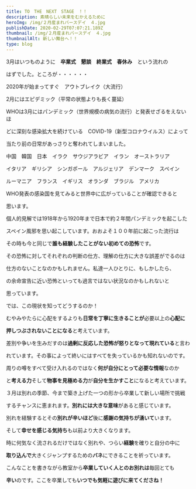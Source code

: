 ```yaml
---
title: TO　THE　NEXT　STAGE　！！
description: 素晴らしい未来をむかえるために
heroImg: /img/２月産まれバースデイ　４.jpg
publishDate: 2020-02-29T07:07:21.189Z
thumbnail: /img/２月産まれバースデイ　４.jpg
thumbnailAlt: 新しい舞台へ！！
type: blog
---
```

3月はいつものように　**卒業式**　**懇談**　**終業式**　**春休み**　という流れの

はずでした。ところが・・・・・・



2020年が始まってすぐ　アウトブレイク（大流行）　

2月にはエピデミック（平常の状態よりも長く蔓延）　

WHOは3月にはパンデミック（世界規模の病気の流行）と発表せざるをえないほ

どに深刻な感染拡大を続けている　COVID-19（新型コロナウイルス）によって

当たり前の日常があっさりと奪われてしまいました。



中国　韓国　日本　イラク　サウジアラビア　イラン　オーストラリア　

イタリア　ギリシア　シンガポール　アルジェリア　デンマーク　スペイン　

ルーマニア　フランス　イギリス　オランダ　ブラジル　アメリカ　

WHO発表の感染国を見てみると世界中に広がっていることが確認できると

思います。

個人的見解では1918年から1920年まで日本で約２年間パンデミックを起こした

スペイン風邪を思い起こしています。おおよそ１００年前に起こった流行は

その時も今と同じで**誰も経験したことがない初めての恐怖**です。



その恐怖に対してそれぞれの判断の仕方、理解の仕方に大きな誤差がでるのは

仕方のないことなのかもしれません。私達一人ひとりに、もしかしたら、

の余命宣告に近い恐怖といっても過言ではない状況なのかもしれないと

思っています。



では、この現状を知ってどうするのか！

むやみやたらに心配をするよりも**日常を丁寧に生きることが**必要以上の**心配に**

**押しつぶされないことになる**と考えています。

差別や争いを生みだすのは**過剰に反応した恐怖が怒りとなって現れている**と言わ

れています。その事によって終いにはすべてを失っているかも知れないのです。

周りの噂をすべて受け入れるのではなく**何が自分にとって必要な情報**なのか

と**考える力**そして**物事を見極める力**が**自分を生かすこと**になると考えています。



３月は別れの季節、今まで築き上げた一つの形から卒業して新しい場所で挑戦

するチャンスに恵まれます。**別れには大きな意味**があると感じています。

別れを経験するとその**別れが辛いほど**後に**感謝の気持ちが湧いて**います。

そして**幸せを感じる気持ち**も以前より大きくなります。

時に何気なく流されるだけではなく別れや、つらい**経験**を確りと自分の中に

**取り込んで**大きくジャンプするための**バネ**にできることを祈っています。



こんなことを書きながら教室から**卒業していく人とのお別れは**毎回とても

**辛い**のです。ここを卒業しても**いつでも気軽に遊びに来てくださね！**
